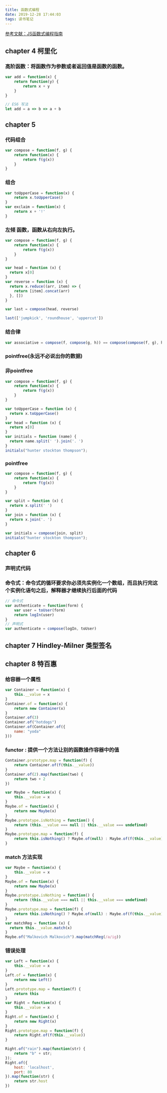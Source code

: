 ```yaml
---
title: 函数式编程
date: 2019-12-28 17:44:03
tags: 读书笔记
---
```


[参考文献：JS函数式编程指南](https://llh911001.gitbooks.io/mostly-adequate-guide-chinese/content/)
<!-- more -->

## chapter 4 柯里化 

### 高阶函数：将函数作为参数或者返回值是函数的函数。

``` js
var add = function(x) {
    return function(y) {
        return x + y
    }
}

// ES6 写法
let add = a => b => a + b
```

## chapter 5

### 代码组合

``` js
var compose = function(f, g) {
    return function(x) {
        return f(g(x))
    }
}
```

### 组合

``` js
var toUpperCase = function(x) {
    return x.toUpperCase()
}
var exclaim = function(x) {
    return x + '!'
}
```

### 左倾 函数，函数从右向左执行。

``` js
var compose = function(f, g) {
    return function(x) {
        return f(g(x))
    }
}

var head = function (x) {
  return x[0]
}
var reverse = function (x) {
  return x.reduce((arr, item) => {
    return [item].concat(arr)
  }, [])
}

var last = compose(head, reverse)

last(['jumpkick', 'roundhouse', 'uppercut'])
```

### 结合律

``` js
var associative = compose(f, compose(g, h)) == compose(compose(f, g), h);
```

### pointfree(永远不必说出你的数据)

### 非pointfree

``` js
var compose = function(f, g) {
    return function(x) {
        return f(g(x))
    }
}

var toUpperCase = function (x) {
  return x.toUpperCase()
}
var head = function (x) {
  return x[0]
}
var initials = function (name) {
  return name.split(' ').join('. ')
}
initials("hunter stockton thompson");
```

### pointfree

``` js
var compose = function(f, g) {
    return function(x) {
        return f(g(x))
    }
}

var split = function (x) {
  return x.split(' ')
}
var join = function (x) {
  return x.join('. ')
}

var initials = compose(join, split)
initials("hunter stockton thompson");
```

## chapter 6

### 声明式代码

### 命令式：命令式的循环要求你必须先实例化一个数组，而且执行完这个实例化语句之后，解释器才继续执行后面的代码

``` js
// 命令式
var authenticate = function(form) {
    var user = toUser(form)
    return logIn(user)
}
// 声明式
var authenticate = compose(logIn, toUser)
```

## chapter 7 Hindley-Milner 类型签名

## chapter 8 特百惠

### 给容器一个属性

``` js
var Container = function(x) {
    this.__value = x
}
Container.of = function(x) {
    return new Container(x)
}
Container.of(3)
Container.of("hotdogs")
Container.of(Container.of({
    name: "yoda"
}))
```

### functor : 提供一个方法让别的函数操作容器中的值

``` js
Container.prototype.map = function(f) {
    return Container.of(f(this.__value))
}
Container.of(2).map(function(two) {
    return two + 2
})
```

``` js
var Maybe = function(x) {
    this.__value = x
}
Maybe.of = function(x) {
    return new Maybe(x)
}
Maybe.prototype.isNothing = function() {
    return (this.__value === null || this.__value === undefined)
}
Maybe.prototype.map = function(f) {
    return this.isNothing() ? Maybe.of(null) : Maybe.of(f(this.__value))
}
```

### match 方法实现

``` js
var Maybe = function(x) {
    this.__value = x
}
Maybe.of = function(x) {
    return new Maybe(x)
}
Maybe.prototype.isNothing = function() {
    return (this.__value === null || this.__value === undefined)
}
Maybe.prototype.map = function(f) {
    return this.isNothing() ? Maybe.of(null) : Maybe.of(f(this.__value))
}
var matchReg = function (x) {
  return this.__value.match(x)
}
Maybe.of("Malkovich Malkovich").map(matchReg(/a/ig))
```

### 错误处理

``` js
var Left = function(x) {
    this.__value = x
}
Left.of = function(x) {
    return new Left()
}
Left.prototype.map = function(f) {
    return this
}
var Right = function(x) {
    this.__value = x
}
Right.of = function(x) {
    return new Right(x)
}
Right.prototype.map = function(f) {
    return Right.of(f(this.__value))
}

Right.of("rain").map(function(str) {
    return "b" + str;
});
Right.of({
    host: 'localhost',
    port: 80
}).map(function(str) {
    return str.host
})
```

